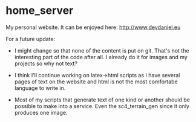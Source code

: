 # home_server
My personal website. It can be enjoyed here:
http://www.devdaniel.eu

For a future update:
- I might change so that none of the content is put on git. 
  That's not the interesting part of the code after all. 
  I already do it for images and my projects so why not text?

- I think I'll continue working on latex->html scripts as
  I have several pages of text on the website and html is
  not the most comfortabe language to write in.
  
- Most of my scripts that generate text of one kind or another 
  should be possible to make into a service. 
  Even the sc4_terrain_gen since it only produces one image.

